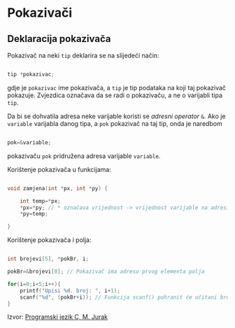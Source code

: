 # Pokazivači

## Deklaracija pokazivača

Pokazivač na neki `tip` deklarira se na slijedeći način:

``` C

tip *pokazivac;

```

gdje je `pokazivac` ime pokazivača, a `tip` je tip podataka na koji taj pokazivač pokazuje.
Zvjezdica označava da se radi o pokazivaču, a ne o varijabli tipa `tip`. 

Da bi se dohvatila adresa neke varijable koristi se *adresni operator* `&`.
Ako je `variable` varijabla danog tipa, a `pok` pokazivač na taj tip, onda je naredbom

```C

pok=&variable;

```

pokazivaču `pok` pridružena adresa varijable `variable`.

Korištenje pokazivača u funkcijama:

```C

void zamjena(int *px, int *py) {

    int temp=*px;
    *px=*py; // * označava vrijednost -> vrijednost varijable na adresi u pokazivaču py će biti pohranjena u varijablu na adresi u pokazivaču px
    *py=temp;

}

```

Korištenje pokazivača i polja:

```C

int brojevi[5], *pokBr, i;

pokBr=&brojevi[0]; // Pokazivač ima adresu prvog elementa polja

for(i=0;i<5;i++){
    printf("Upisi %d. broj: ", i+1);
    scanf("%d", (pokBr+i)); // Funkcija scanf() pohranit će učitani broj na adresi prvog elementa polja uvećanoj za i
}

```

Izvor: [Programski jezik C, M. Jurak](https://web.math.pmf.unizg.hr/~singer/Prog_Add/c.pdf)